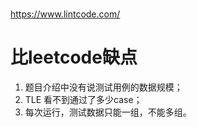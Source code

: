 # 
https://www.lintcode.com/

# 比leetcode缺点
1. 题目介绍中没有说测试用例的数据规模；
2. TLE 看不到通过了多少case；
3. 每次运行，测试数据只能一组，不能多组。